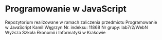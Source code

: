 # Programowanie w JavaScript
Repozytorium realizowane w ramach zaliczenia przedmiotu Programowanie w JavaScript
Kamil Węgrzyn
Nr. indeksu: 11868
Nr grupy: lab7/2/WebN 
Wyższa Szkoła Ekonomii i Informatyki w Krakowie
